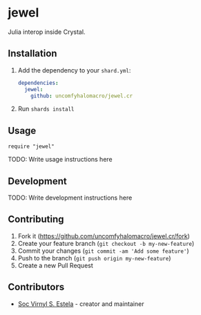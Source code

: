 # jewel

Julia interop inside Crystal.

## Installation

1. Add the dependency to your `shard.yml`:

   ```yaml
   dependencies:
     jewel:
       github: uncomfyhalomacro/jewel.cr
   ```

2. Run `shards install`

## Usage

```crystal
require "jewel"
```

TODO: Write usage instructions here

## Development

TODO: Write development instructions here

## Contributing

1. Fork it (<https://github.com/uncomfyhalomacro/jewel.cr/fork>)
2. Create your feature branch (`git checkout -b my-new-feature`)
3. Commit your changes (`git commit -am 'Add some feature'`)
4. Push to the branch (`git push origin my-new-feature`)
5. Create a new Pull Request

## Contributors

- [Soc Virnyl S. Estela](https://github.com/uncomfyhalomacro) - creator and maintainer
